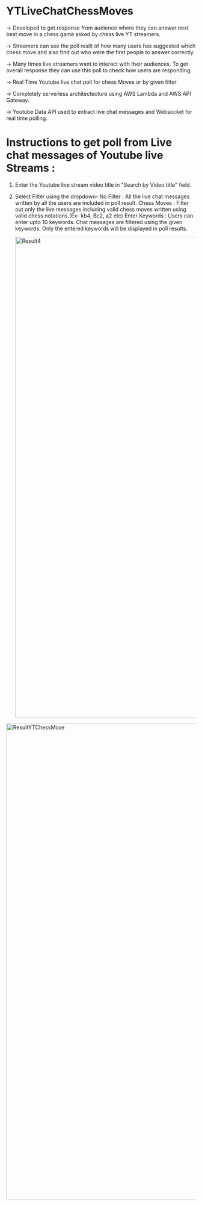 # YTLiveChatChessMoves

-> Developed to get response from audience where they can answer next best move in a chess game asked by chess live YT streamers.

-> Streamers can see the poll resilt of how many users has suggested which chess move and also find out who were the first people to answer correctly.

-> Many times live streamers want to interact with their audiences. To get overall response they can use this poll to check how users are responding.

-> Real Time Youtube live chat poll for chess Moves or by given filter

-> Completely serverless architectecture using AWS Lambda and AWS API Gateway.

-> Youtube Data API used to extract live chat messages and Websocket for real time polling.

# Instructions to get poll from Live chat messages of Youtube live Streams : 

1. Enter the Youtube live stream video title in "Search by Video title" field.
2. Select Filter using the dropdown-
   No Filter :  All the live chat messages written by all the users are included in poll result.
   Chess Moves : Filter out only the live messages including valid chess moves written using valid chess notations.(Ex- kb4, Bc2, a2 etc)
   Enter Keywords : Users can enter upto 10 keywords. Chat messages are filtered using the given keywords. Only the entered keywords will be displayed in poll results.  
   
   <img width="1278" alt="Result4" src="https://user-images.githubusercontent.com/53952338/182420462-2499a099-0608-43a4-888b-c255627cebd4.png">
   
   
<img width="1265" alt="ResultYTChessMove" src="https://user-images.githubusercontent.com/53952338/182420540-ba215e58-7c64-46b4-a3a5-144fe03c1d3e.png">

